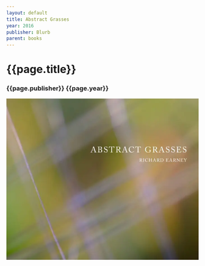 ```yaml
---
layout: default
title: Abstract Grasses
year: 2016
publisher: Blurb
parent: books
---
```


# {{page.title}}

### {{page.publisher}} {{page.year}}

[![{{page.title}}](abstract-grasses.webp "[{{page.title}}")](https://www.blurb.com/b/7212166-abstract-grasses)